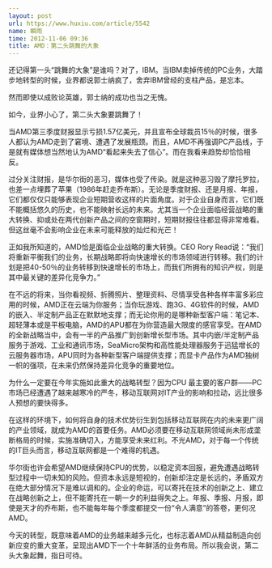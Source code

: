 ```yaml
---
layout: post
url: https://www.huxiu.com/article/5542
name: 瞬雨
time: 2012-11-06 09:36
title: AMD：第二头跳舞的大象
---
```

还记得第一头“跳舞的大象”是谁吗？对了，IBM。当IBM卖掉传统的PC业务，大踏步地转型的时候，业界都说郭士纳疯了，舍弃IBM曾经的支柱产品，是忘本。

然而即使以成败论英雄，郭士纳的成功也当之无愧。

如今，业界小心了，第二头大象要跳舞了！

当AMD第三季度财报显示亏损1.57亿美元，并且宣布全球裁员15％的时候，很多人都认为AMD走到了窘境、遭遇了发展瓶颈。而且，AMD不再强调PC产品线，于是就有媒体想当然地认为AMD“看起来失去了信心”。而在我看来趋势却恰恰相反。

过分关注财报，是华尔街的恶习，媒体也受了传染。就是这种恶习毁了摩托罗拉，也差一点埋葬了苹果（1986年赶走乔布斯）。无论是季度财报、还是月报、年报，它们都仅仅只能够表现企业短期营收这样的片面角度。对于企业自身而言，它们既不能概括悠久的历史，也不能映射长远的未来。尤其当一个企业面临经营战略的重大转换、抑或处在两代创新产品之间的空窗期时，短期财报往往都显得非常难看。但这丝毫不会影响企业在未来可能释放的灿烂和光芒！

正如我所知道的，AMD恰是面临企业战略的重大转换。CEO Rory Read说：“我们将重新平衡我们的业务，长期战略即将向快速增长的市场领域进行转移。我们的计划是把40-50％的业务转移到快速增长的市场上，而我们所拥有的知识产权，则是其中最关键的差异化竞争力。”

在不远的将来，当你看视频、折腾照片、整理资料、尽情享受各种各样丰富多彩应用的时候，AMD正在云端为你服务；当你玩游戏、跑3G、4G软件的时候，AMD的嵌入、半定制产品正在默默地支撑；而无论你用的是哪种新型客户端：笔记本、超轻薄本或是平板电脑，AMD的APU都在为你营造最大限度的感官享受。在AMD的全新战略当中，会有一半的产品推广到创新增长型市场。其中内嵌/半定制产品服务于游戏、工业和通讯市场，SeaMicro架构和高性能处理器服务于迅猛增长的云服务器市场，APU同时为各种新型客户端提供支撑；而显卡产品作为AMD独树一帜的强项，在未来仍然保持差异化竞争的重要地位。

为什么一定要在今年实施如此重大的战略转型？因为CPU 最主要的客户群——PC市场已经遭遇了越来越寒冷的严冬，移动互联网对IT产业的影响和拉动，远比很多人预想的要快得多。

在这样的环境下，如何将自身的技术优势衍生到包括移动互联网在内的未来更广阔的产业领域，就成为AMD的首要任务。AMD必须要在移动互联网领域尚未形成垄断格局的时候，实施准确切入，方能享受未来红利。不光AMD，对于每一个传统的IT巨头而言，移动互联网都是一个难得的机遇。

华尔街也许会希望AMD继续保持CPU的优势，以稳定资本回报，避免遭遇战略转型过程中一切未知的风险。但资本永远是短视的，创新却注定是长远的，矛盾双方在绝大部分情况下是难以调和的。企业的命运，可以寄托在技术的创新之上、建立在战略创新之上，但不能寄托在一朝一夕的利益得失之上。年报、季报、月报，即使是天才的乔布斯，也不能每年每个季度都提交一份“令人满意”的答卷，更何况AMD。

今天的转型，既意味着AMD的业务越来越多元化，也标志着AMD从精益制造向创新应变的重大变革，呈现出AMD下一个十年鲜活的业务布局。所以我会说，第二头大象起舞，指日可待。

